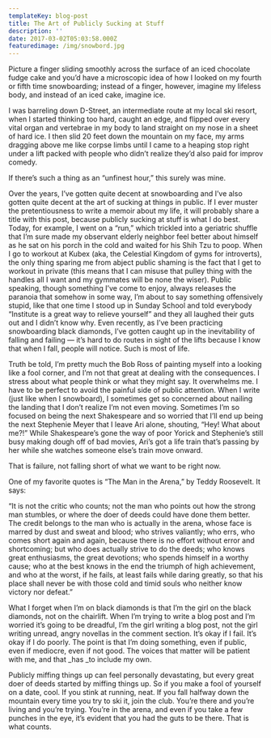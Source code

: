 ```yaml
---
templateKey: blog-post
title: The Art of Publicly Sucking at Stuff
description: ''
date: 2017-03-02T05:03:58.000Z
featuredimage: /img/snowbord.jpg
---
```

Picture a finger sliding smoothly across the surface of an iced chocolate fudge cake and you&#8217;d have a microscopic idea of how I looked on my fourth or fifth time snowboarding; instead of a finger, however, imagine my lifeless body, and instead of an iced cake, imagine ice.

I was barreling down D-Street, an intermediate route at my local ski resort, when I started thinking too hard, caught an edge, and flipped over every vital organ and vertebrae in my body to land straight on my nose in a sheet of hard ice. I then slid 20 feet down the mountain on my face, my arms dragging above me like corpse limbs until I came to a heaping stop right under a lift packed with people who didn&#8217;t realize they&#8217;d also paid for improv comedy.

If there&#8217;s such a thing as an &#8220;unfinest hour,&#8221; this surely was mine.

<!--more-->

Over the years, I&#8217;ve gotten quite decent at snowboarding and I&#8217;ve also gotten quite decent at the art of sucking at things in public. If I ever muster the pretentiousness to write a memoir about my life, it will probably share a title with this post, because publicly sucking at stuff is what I do best. Today, for example, I went on a &#8220;run,&#8221; which trickled into a geriatric shuffle that I&#8217;m sure made my observant elderly neighbor feel better about himself as he sat on his porch in the cold and waited for his Shih Tzu to poop. When I go to workout at Kubex (aka, the Celestial Kingdom of gyms for introverts), the only thing sparing me from abject public shaming is the fact that I get to workout in private (this means that I can misuse that pulley thing with the handles all I want and my gymmates will be none the wiser). Public speaking, though something I&#8217;ve come to enjoy, always releases the paranoia that somehow in some way, I&#8217;m about to say something offensively stupid, like that one time I stood up in Sunday School and told everybody &#8220;Institute is a great way to relieve yourself&#8221; and they all laughed their guts out and I didn&#8217;t know why. Even recently, as I&#8217;ve been practicing snowboarding black diamonds, I&#8217;ve gotten caught up in the inevitability of falling and failing &#8212; it&#8217;s hard to do routes in sight of the lifts because I know that when I fall, people will notice. Such is most of life.

Truth be told, I&#8217;m pretty much the Bob Ross of painting myself into a looking like a fool corner, and I&#8217;m not that great at dealing with the consequences. I stress about what people think or what they might say. It overwhelms me. I have to be perfect to avoid the painful side of public attention. When I write (just like when I snowboard), I sometimes get so concerned about nailing the landing that I don&#8217;t realize I&#8217;m not even moving. Sometimes I&#8217;m so focused on being the next Shakespeare and so worried that I&#8217;ll end up being the next Stephenie Meyer that I leave Ari alone, shouting, &#8220;Hey! What about me?!&#8221; While Shakespeare&#8217;s gone the way of poor Yorick and Stephenie&#8217;s still busy making dough off of bad movies, Ari&#8217;s got a life train that&#8217;s passing by her while she watches someone else&#8217;s train move onward.

That is failure, not falling short of what we want to be right now.

One of my favorite quotes is &#8220;The Man in the Arena,&#8221; by Teddy Roosevelt. It says:

&#8220;It is not the critic who counts; not the man who points out how the strong man stumbles, or where the doer of deeds could have done them better. The credit belongs to the man who is actually in the arena, whose face is marred by dust and sweat and blood; who strives valiantly; who errs, who comes short again and again, because there is no effort without error and shortcoming; but who does actually strive to do the deeds; who knows great enthusiasms, the great devotions; who spends himself in a worthy cause; who at the best knows in the end the triumph of high achievement, and who at the worst, if he fails, at least fails while daring greatly, so that his place shall never be with those cold and timid souls who neither know victory nor defeat.&#8221;

What I forget when I&#8217;m on black diamonds is that I&#8217;m the girl on the black diamonds, not on the chairlift. When I&#8217;m trying to write a blog post and I&#8217;m worried it&#8217;s going to be dreadful, I&#8217;m the girl writing a blog post, not the girl writing unread, angry novellas in the comment section. It&#8217;s okay if I fail. It&#8217;s okay if I do poorly. The point is that I&#8217;m doing something, even if public, even if mediocre, even if not good. The voices that matter will be patient with me, and that _has _to include my own.

Publicly miffing things up can feel personally devastating, but every great doer of deeds started by miffing things up. So if you make a fool of yourself on a date, cool. If you stink at running, neat. If you fall halfway down the mountain every time you try to ski it, join the club. You&#8217;re there and you&#8217;re living and you&#8217;re trying. You&#8217;re in the arena, and even if you take a few punches in the eye, it&#8217;s evident that you had the guts to be there. That is what counts.
